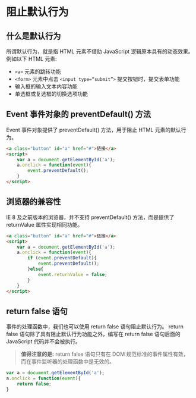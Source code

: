 # 阻止默认行为

## 什么是默认行为

所谓默认行为，就是指 HTML 元素不借助 JavaScript 逻辑原本具有的动态效果。例如以下 HTML 元素:


- `<a>` 元素的跳转功能
- `<form>` 元素中点击 `<input type=“submit”>` 提交按钮时，提交表单功能
- 输入框的输入文本内容功能
- 单选框或复选框的切换选项功能

## Event 事件对象的 preventDefault() 方法

Event 事件对象提供了 preventDefault() 方法，用于阻止 HTML 元素的默认行为。

```html
<a class="button" id="a" href="#">链接</a>
<script>
	var a = document.getElementById('a');
	a.onclick = function(event){
		event.preventDefault();
	}
</script>
```

## 浏览器的兼容性

IE 8 及之前版本的浏览器，并不支持 preventDefault() 方法，而是提供了 returnValue 属性实现相同功能。

```html
<a class="button" id="a" href="#">链接</a>
<script>
	var a = document.getElementById('a');
	a.onclick = function(event){
		if (event.preventDefault){
			event.preventDefault();
		}else{
			event.returnValue = false;
		}
	}
</script>
```

## return false 语句

事件的处理函数中，我们也可以使用 return false 语句阻止默认行为。
return false 语句除了具有阻止默认行为功能之外，编写在 return false 语句后面的 JavaScript 代码并不会被执行。

> **值得注意的是:** return false 语句只有在 DOM 规范标准的事件属性有效，而在事件监听器的处理函数中是无效的。

```javascript
var a = document.getElementById('a');
a.onclick = function(event){
	return false;
}
```
